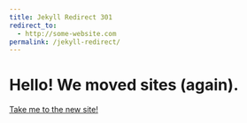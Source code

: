 ```yaml
---
title: Jekyll Redirect 301
redirect_to:
  - http://some-website.com
permalink: /jekyll-redirect/
---
```

# Hello! We moved sites (again).
[Take me to the new site!](https://rcmms.steigerlabs.io "New Site")
